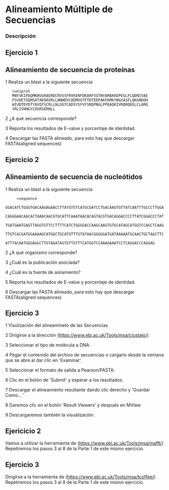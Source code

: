 # Alineamiento Múltiple de Secuencias

### Descripción 


## Ejercicio 1

## Alineamiento de secuencia de proteínas 

1 Realiza un blast a la siguiente secuencia  

       >uniprot
       MNYSKIPAQMKWVGRAERDCRVSSFRVKENFDKARFSGTWYAMAKKDPEGLFLQDNIVAE
       FSVDETGQMSATAKGRVRLLNNWDVCADMVGTFTDTEDPAKFKMKYWGVASFLQKGNDDH
       WIVDTDYDTYAVQYSCRLLNLDGTCADSYSFVFSRDPNGLPPEAQKIVRQRQEELCLARQ
       YRLIVHNGYCDGRSERNLL
       

2 ¿A qué secuencia corresponde?

3 Reporta los resultados de E-value y porcentaje de identidad. 

4 Descargar las FASTA alineado, para esto hay que descargar FASTA(aligned sequences) 

## Ejercicio 2
## Alineamiento de secuencia de nucleótidos 

1 Realiza un blast a la siguiente secuencia  

         >sequence
         GGACATCTGGGTGACAAGAGAACCTTATGTGTCATGCGATCCTGACAAGTGTTATCAATTTGCCCTTGGA
         CAGGGAACAACACTAAACAACGTGCATTCAAATAACACAGTACGTGACAGGACCCCTTATCGGACCCTAT
         TGATGAATGAGTTAGGTGTTCCTTTTCATCTGGGGACCAAGCAAGTGTGCATAGCATGGTCCAGCTCAAG
         TTGTCACGATGGAAAAGCATGGCTGCATGTTTGTATAACGGGGGATGATAAAAATGCAACTGCTAGCTTC
         ATTTACAATGGGAGGCTTGTAGATAGTGTTGTTTCATGGTCCAAAGAAATCCTCAGGACCCAGGAG
         
2 ¿A qué organismo corresponde? 

3 ¿Cuál es la publicación asociada? 

4 ¿Cuál es la fuente de aislamiento? 

5 Reporta los resultados de E-value y porcentaje de identidad.

6  Descargar las FASTA alineado, para esto hay que descargar FASTA(aligned sequences) 
           
## Ejercicio 3
1 Visulización del alineamineto de las Secuencias 

2 Dirigirse a la dirección (https://www.ebi.ac.uk/Tools/msa/clustalo/)

3 Seleccionar el tipo de molécula a DNA.

4 Pegar el contenido del archivo de secuencias o cargarlo desde la ventana que se abre al dar clic en 'Examinar'.

5 Seleccionar el formato de salida a Pearson/FASTA.

6 Clic en el botón de 'Submit' y esperar a los resultados.

7 Descargar el alineamiento resultante dando clic derecho y 'Guardar Como... '

8 Daremos clic en el botón 'Result Viewers' y después en MView

9 Descargaremos también la visualización.

## Ejericicio 2 

Vamos a utilizar la herramienta de (https://www.ebi.ac.uk/Tools/msa/mafft/)
Repetiremos los pasos 3 al 8 de la Parte 1 de este mismo ejercicio.

## Ejercicio 3 

Dirigirse a la herramienta de (https://www.ebi.ac.uk/Tools/msa/tcoffee/)
Repetiremos los pasos 3 al 8 de la Parte 1 de este mismo ejercicio.
